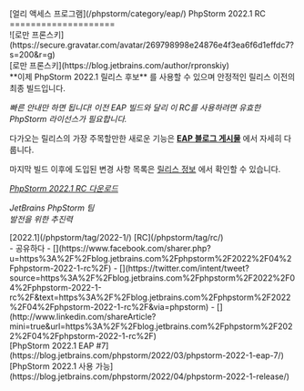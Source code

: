 <div class="content">[얼리 액세스 프로그램](/phpstorm/category/eap/) PhpStorm 2022.1 RC 
====================

<div class="post-info">![로만 프론스키](https://secure.gravatar.com/avatar/269798998e24876e4f3ea6f6d1effdc7?s=200&r=g)<div class="post-info__text"> [로만 프론스키](https://blog.jetbrains.com/author/rpronskiy) <time class="publish-date" data-day="11" data-month="04" data-year="2022" datetime="2022-04-11"></time></div></div> **이제 PhpStorm 2022.1 릴리스 후보** 를 사용할 수 있으며 안정적인 릴리스 이전의 최종 빌드입니다.

 *빠른 안내만 하면 됩니다! 이전 EAP 빌드와 달리 이 RC를 사용하려면 유효한 PhpStorm 라이선스가 필요합니다.*

 다가오는 릴리스의 가장 주목할만한 새로운 기능은 [**EAP 블로그 게시물**](https://blog.jetbrains.com/phpstorm/tag/2022-1/) 에서 자세히 다룹니다.

 마지막 빌드 이후에 도입된 변경 사항 목록은 [릴리스 정보](https://youtrack.jetbrains.com/articles/WI-A-18/PhpStorm-2022.1-RC-(221.5080.177-build)-Release-Notes) 에서 확인할 수 있습니다.

 [*PhpStorm 2022.1 RC 다운로드*](https://www.jetbrains.com/phpstorm/nextversion/)

 *JetBrains PhpStorm 팀*  
 *발전을 위한 추진력*

<div class="content__row"><div class="tag-list"> [2022.1](/phpstorm/tag/2022-1/) [RC](/phpstorm/tag/rc/)</div>- <span>공유하다</span>
- [](https://www.facebook.com/sharer.php?u=https%3A%2F%2Fblog.jetbrains.com%2Fphpstorm%2F2022%2F04%2Fphpstorm-2022-1-rc%2F)
- [](https://twitter.com/intent/tweet?source=https%3A%2F%2Fblog.jetbrains.com%2Fphpstorm%2F2022%2F04%2Fphpstorm-2022-1-rc%2F&text=https%3A%2F%2Fblog.jetbrains.com%2Fphpstorm%2F2022%2F04%2Fphpstorm-2022-1-rc%2F&via=phpstorm)
- [](http://www.linkedin.com/shareArticle?mini=true&url=https%3A%2F%2Fblog.jetbrains.com%2Fphpstorm%2F2022%2F04%2Fphpstorm-2022-1-rc%2F)

</div><div class="content__pagination"> [PhpStorm 2022.1 EAP #7](https://blog.jetbrains.com/phpstorm/2022/03/phpstorm-2022-1-eap-7/) [PhpStorm 2022.1 사용 가능](https://blog.jetbrains.com/phpstorm/2022/04/phpstorm-2022-1-release/)</div></div><div class="container comments-container"><div class="content"><div id="remark42"></div></div></div>